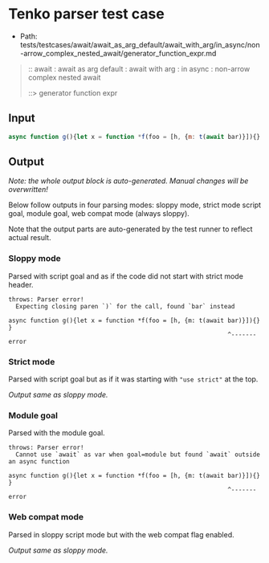 # Tenko parser test case

- Path: tests/testcases/await/await_as_arg_default/await_with_arg/in_async/non-arrow_complex_nested_await/generator_function_expr.md

> :: await : await as arg default : await with arg : in async : non-arrow complex nested await
>
> ::> generator function expr

## Input

`````js
async function g(){let x = function *f(foo = [h, {m: t(await bar)}]){}    }
`````

## Output

_Note: the whole output block is auto-generated. Manual changes will be overwritten!_

Below follow outputs in four parsing modes: sloppy mode, strict mode script goal, module goal, web compat mode (always sloppy).

Note that the output parts are auto-generated by the test runner to reflect actual result.

### Sloppy mode

Parsed with script goal and as if the code did not start with strict mode header.

`````
throws: Parser error!
  Expecting closing paren `)` for the call, found `bar` instead

async function g(){let x = function *f(foo = [h, {m: t(await bar)}]){}    }
                                                             ^------- error
`````

### Strict mode

Parsed with script goal but as if it was starting with `"use strict"` at the top.

_Output same as sloppy mode._

### Module goal

Parsed with the module goal.

`````
throws: Parser error!
  Cannot use `await` as var when goal=module but found `await` outside an async function

async function g(){let x = function *f(foo = [h, {m: t(await bar)}]){}    }
                                                             ^------- error
`````


### Web compat mode

Parsed in sloppy script mode but with the web compat flag enabled.

_Output same as sloppy mode._
